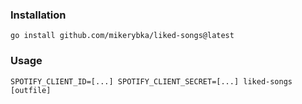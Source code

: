 ### Installation

```
go install github.com/mikerybka/liked-songs@latest
```

### Usage

```
SPOTIFY_CLIENT_ID=[...] SPOTIFY_CLIENT_SECRET=[...] liked-songs [outfile]
```
